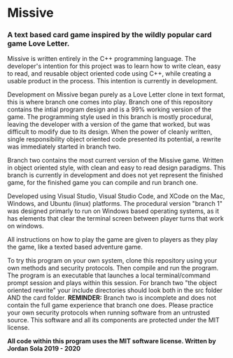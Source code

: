 # Missive
### A text based card game inspired by the wildly popular card game Love Letter.

Missive is written entirely in the C++ programming language. The developer's intention for this project was to learn how to write clean, easy to read, and reusable object oriented code using C++, while creating a usable product in the process. This intention is currently in development.

Development on Missive began purely as a Love Letter clone in text format, this is where branch one comes into play.
Branch one of this repository contains the intial program design and is a 99% working version of the game. The programming style used in this branch is mostly procedural, leaving the developer with a version of the game that worked, but was difficult to modify due to its design. When the power of cleanly written, single responsibility object oriented code presented its potential, a rewrite was immediately started in branch two.

Branch two contains the most current version of the Missive game. Written in object oriented style, with clean and easy to read design paradigms. This branch is currently in development and does not yet represent the finished game, for the finished game you can compile and run branch one.

Developed using Visual Studio, Visual Studio Code, and XCode on the Mac, Windows, and Ubuntu (linux) platforms. The procedural version "branch 1" was designed primarly to run on Windows based operating systems, as it has elements that clear the terminal screen between player turns that work on windows.

All instructions on how to play the game are given to players as they play the game, like a texted based adventure game.

To try this program on your own system, clone this repository using your own methods and security protocols. Then compile and run the program. The program is an executable that launches a local terminal/command prompt session and plays within this session. For branch two "the object oriented rewrite" your include directories should look both in the src folder AND the card folder. **REMINDER:** Branch two is incomplete and does not contain the full game experience that branch one does. Please practice your own security protocols when running software from an untrusted source. This software and all its components are protected under the MIT license.

**All code within this program uses the MIT software license. Written by Jordan Sola 2019 - 2020**
